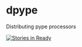 dpype
=====

Distributing pype processors

[![Stories in Ready](https://badge.waffle.io/davidfrigola/dpype.svg?label=ready&title=Ready)](http://waffle.io/davidfrigola/dpype)
